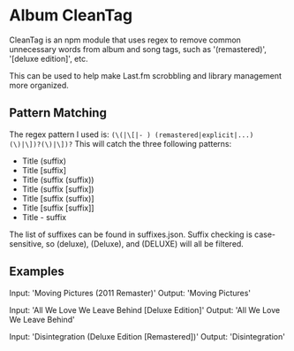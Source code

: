 # Album CleanTag
CleanTag is an npm module that uses regex to remove common unnecessary words from album and song tags, such as '(remastered)', '[deluxe edition]', etc.

This can be used to help make Last.fm scrobbling and library management more organized.

## Pattern Matching
The regex pattern I used is: `(\(|\[|- ) (remastered|explicit|...) (\)|\])?(\)|\])?`
This will catch the three following patterns:
- Title (suffix)
- Title [suffix]
- Title (suffix (suffix))
- Title (suffix [suffix])
- Title [suffix (suffix)]
- Title [suffix [suffix]]
- Title - suffix

The list of suffixes can be found in suffixes.json. Suffix checking is case-sensitive, so (deluxe), (Deluxe), and (DELUXE) will all be filtered.

## Examples
Input: 'Moving Pictures (2011 Remaster)'
Output: 'Moving Pictures'

Input: 'All We Love We Leave Behind [Deluxe Edition]'
Output: 'All We Love We Leave Behind'

Input: 'Disintegration (Deluxe Edition [Remastered])'
Output: 'Disintegration'